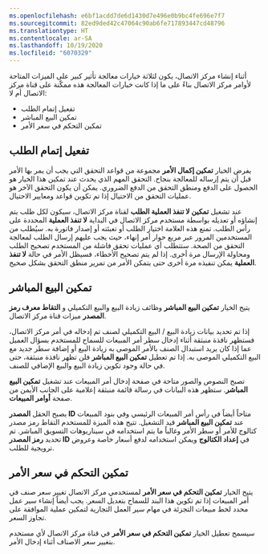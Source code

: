 ```yaml
---
ms.openlocfilehash: e6bf1acdd7de6d1430d7e496e0b9bc4fe696e7f7
ms.sourcegitcommit: 82ed9ded42c47064c90ab6fe717893447cd48796
ms.translationtype: HT
ms.contentlocale: ar-SA
ms.lasthandoff: 10/19/2020
ms.locfileid: "6070329"
---
```

أثناء إنشاء مركز الاتصال، يكون لثلاثة خيارات معالجة تأثير كبير على الميزات المتاحة لأوامر مركز الاتصال بناءً على ما إذا كانت خيارات المعالجة هذه ممكّنة على قناة مركز الاتصال أم لا:

- تفعيل إتمام الطلب
- تمكين البيع المباشر
- تمكين التحكم في سعر الأمر

## <a name="enable-order-completion"></a>تفعيل إتمام الطلب 
يفرض الخيار **تمكين إكمال الأمر** مجموعة من قواعد التحقق التي يجب أن يمر بها الأمر قبل أن يتم إرساله للمعالجة بنجاح. التحقق المهم الذي يحدث عند تمكين هذا الخيار هو الحصول على الدفع ومنطق التحقق من الدفع الضروري. يمكن أن يكون التحقق الآخر هو عمليات التحقق من الاحتيال إذا تم تكوين قواعد ومعايير الاحتيال. 

عند تشغيل **تمكين لا تنفذ العملية الطلب** لقناة مركز الاتصال، سيكون لكل طلب يتم إنشاؤه أو تعديله بواسطة مستخدم مركز الاتصال في البداية **لا تنفذ العملية** المحددة على رأس الطلب. تمنع هذه العلامة اختيار الطلب أو تعبئته أو إصدار فاتورة به. سيُطلب من المستخدمين المرور عبر مربع حوار أمر إنهاء، حيث يجب عليهم إرسال الطلب لمعالجة التحقق من الصحة. ستتطلب أي عمليات تحقق فاشلة من المستخدم تصحيح الطلب ومحاولة الإرسال مرة أخرى. إذا لم يتم تصحيح الأخطاء، فسيظل الأمر في حالة **لا تنفذ العملية** يمكن تنفيذه مرة أخرى حتى يتمكن الأمر من تمرير منطق التحقق بشكل صحيح.

## <a name="enable-direct-selling"></a>تمكين البيع المباشر 
يتيح الخيار **تمكين البيع المباشر** وظائف زيادة البيع والبيع التكميلي و **التقاط معرف رمز المصدر** ميزات قناة مركز الاتصال. 

إذا تم تحديد بيانات زيادة البيع / البيع التكميلي لصنف تم إدخاله في أمر مركز الاتصال، فستظهر نافذة منبثقة أثناء إدخال سطر أمر المبيعات للسماح للمستخدم بسؤال العميل عما إذا كان يريد استبدال الصنف بالأمر الموصى به زيادة البيع أو إضافة سطر جديد مع البيع التكميلي الموصى به. إذا تم تعطيل **تمكين البيع المباشر** فلن تظهر نافذة منبثقة، حتى في حالة وجود تكوين زيادة البيع والبيع الإضافي للصنف. 

تصبح النصوص والصور متاحة في صفحة إدخال أمر المبيعات عند تشغيل **تمكين البيع المباشر**. ستظهر هذه البيانات في رسالة قائمة منبثقة إعلامية على الجانب الأيمن من صفحة **أوامر المبيعات**.

يصبح الحقل **المصدر ID** متاحاً أيضاً في رأس أمر المبيعات الرئيسي وفي بنود المبيعات عند **تمكين البيع المباشر** قيد التشغيل. تتيح هذه الميزة للمستخدم التقاط رمز مصدر كتالوج للأمر أو سطر الأمر وغالباً ما يتم استخدامه في سيناريوهات التسويق المباشر. تم تحديد **رمز المصدر ID** في **إعداد الكتالوج** ويمكن استخدامه لدفع أسعار خاصة وعروض ترويجية للطلب. 

## <a name="enable-order-price-control"></a>تمكين التحكم في سعر الأمر 
يتيح الخيار **تمكين التحكم في سعر الأمر** لمستخدمي مركز الاتصال تغيير سعر صنف في أمر المبيعات إذا تم تكوين هذا البند للسماح بتعديل السعر. يجب أيضاً إنشاء سير عمل محدد لخط مبيعات التجزئة في مهام سير العمل التجارية لتمكين عملية الموافقة على تجاوز السعر. 

سيسمح تعطيل الخيار **تمكين التحكم في سعر الأمر** في قناة مركز الاتصال لأي مستخدم بتغيير سعر الاصناف أثناء إدخال الأمر.

